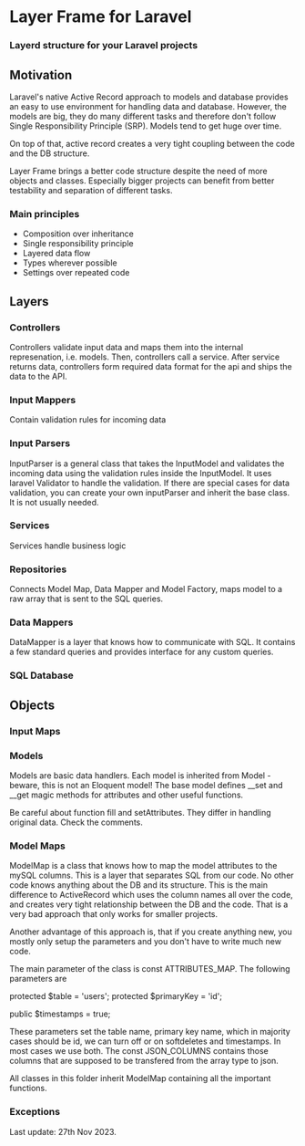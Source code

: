 # Layer Frame for Laravel
### Layerd structure for your Laravel projects

## Motivation
Laravel's native Active Record approach to models and database provides an easy to use environment
for handling data and database. However, the models are big, they do many different tasks
and therefore don't follow Single Responsibility Principle (SRP). Models tend to get huge over time.

On top of that, active record creates a very tight coupling between the code and the DB structure.

Layer Frame brings a better code structure despite the need of more objects and classes.
Especially bigger projects can benefit from better testability and separation of different tasks.

### Main principles

* Composition over inheritance
* Single responsibility principle
* Layered data flow
* Types wherever possible
* Settings over repeated code

## Layers

### Controllers
Controllers validate input data and maps them into the internal represenation, i.e. models.
Then, controllers call a service. After service returns data, controllers
form required data format for the api and ships the data to the API.

### Input Mappers
Contain validation rules for incoming data

### Input Parsers
InputParser is a general class that takes the InputModel and validates the incoming data using the validation rules inside the InputModel. It uses laravel Validator to handle the validation.
If there are special cases for data validation, you can create your own inputParser and inherit the base class. It is not usually needed.


### Services
Services handle business logic

### Repositories

Connects Model Map, Data Mapper and Model Factory, maps model to a raw array
that is sent to the SQL queries.

### Data Mappers
DataMapper is a layer that knows how to communicate with SQL. It contains a few standard queries
and provides interface for any custom queries.

### SQL Database

## Objects

### Input Maps

### Models

Models are basic data handlers. Each model is inherited from Model - beware, this is not an Eloquent model!
The base model defines __set and __get magic methods for attributes and other useful functions.

Be careful about function fill and setAttributes. They differ in handling original data. Check the comments.


### Model Maps

ModelMap is a class that knows how to map the model attributes to the mySQL columns. This is a layer that separates SQL from our code. No other code knows anything about the DB and its structure. This is the main difference to ActiveRecord which uses the column names all over the code, and creates very tight relationship between the DB and the code. That is a very bad approach that only works for smaller projects.

Another advantage of this approach is, that if you create anything new, you mostly only setup the parameters and you don't have to write much new code.

The main parameter of the class is const ATTRIBUTES_MAP. The following parameters are

protected $table = 'users';
protected $primaryKey = 'id';

public $timestamps = true;

These parameters set the table name, primary key name, which in majority cases should be id, we can turn off or on softdeletes and timestamps. In most cases we use both.
The const JSON_COLUMNS contains those columns that are supposed to be transfered from the array type to json.

All classes in this folder inherit ModelMap containing all the important functions.


### Exceptions


Last update: 27th Nov 2023.
